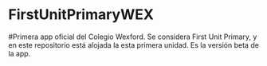 # FirstUnitPrimaryWEX

#Primera app oficial del Colegio Wexford.
Se considera First Unit Primary, y en este repositorio está alojada la esta primera unidad. Es la versión beta de la app. 
